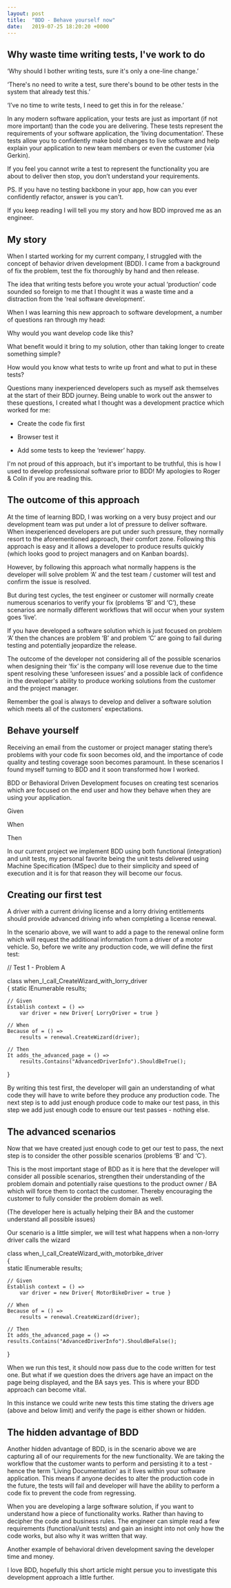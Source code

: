 ```yaml
---
layout: post
title:  "BDD - Behave yourself now"
date:   2019-07-25 18:20:20 +0000
---
```

## Why waste time writing tests, I've work to do 

‘Why should I bother writing tests, sure it's only a one-line change.’ 

‘There's no need to write a test, sure there's bound to be other tests in the system that already test this.’ 

‘I’ve no time to write tests, I need to get this in for the release.’ 

In any modern software application, your tests are just as important (if not more important) than the code you are delivering. These tests represent the requirements of your software application, the ‘living documentation’. These tests allow you to confidently make bold changes to live software and help explain your application to new team members or even the customer (via Gerkin). 

If you feel you cannot write a test to represent the functionality you are about to deliver then stop, you don’t understand your requirements. 

PS. If you have no testing backbone in your app, how can you ever confidently refactor, answer is you can't. 

If you keep reading I will tell you my story and how BDD improved me as an engineer. 

## My story 

When I started working for my current company, I struggled with the concept of behavior driven development (BDD). I came from a background of fix the problem, test the fix thoroughly by hand and then release. 

The idea that writing tests before you wrote your actual ‘production’ code sounded so foreign to me that I thought it was a waste time and a distraction from the ‘real software development’. 

When I was learning this new approach to software development, a number of questions ran through my head: 

Why would you want develop code like this? 

What benefit would it bring to my solution, other than taking longer to create something simple? 

How would you know what tests to write up front and what to put in these tests? 

Questions many inexperienced developers such as myself ask themselves at the start of their BDD journey. Being unable to work out the answer to these questions, I created what I thought was a development practice which worked for me: 

- Create the code fix first 

- Browser test it 

- Add some tests to keep the ‘reviewer’ happy. 

I'm not proud of this approach, but it's important to be truthful, this is how I used to develop professional software prior to BDD! My apologies to Roger & Colin if you are reading this. 

## The outcome of this approach 

At the time of learning BDD, I was working on a very busy project and our development team was put under a lot of pressure to deliver software. When inexperienced developers are put under such pressure, they normally resort to the aforementioned approach, their comfort zone. Following this approach is easy and it allows a developer to produce results quickly (which looks good to project managers and on Kanban boards). 

However, by following this approach what normally happens is the developer will solve problem ‘A’ and the test team / customer will test and confirm the issue is resolved.  

But during test cycles, the test engineer or customer will normally create numerous scenarios to verify your fix (problems ‘B’ and ‘C’), these scenarios are normally different workflows that will occur when your system goes ‘live’. 

If you have developed a software solution which is just focused on problem ‘A’ then the chances are problem ‘B’ and problem ‘C’ are going to fail during testing and potentially jeopardize the release. 

The outcome of the developer not considering all of the possible scenarios when designing their ‘fix’ is the company will lose revenue due to the time spent resolving these ‘unforeseen issues’ and a possible lack of confidence in the developer's ability to produce working solutions from the customer and the project manager. 

Remember the goal is always to develop and deliver a software solution which meets all of the customers' expectations. 

## Behave yourself 

Receiving an email from the customer or project manager stating there’s problems with your code fix soon becomes old, and the importance of code quality and testing coverage soon becomes paramount. In these scenarios I found myself turning to BDD and it soon transformed how I worked. 

BDD or Behavioral Driven Development focuses on creating test scenarios which are focused on the end user and how they behave when they are using your application. 

Given 

When 

Then 

In our current project we implement BDD using both functional (integration) and unit tests, my personal favorite being the unit tests delivered using Machine Specification (MSpec) due to their simplicity and speed of execution and it is for that reason they will become our focus. 

## Creating our first test 
A driver with a current driving license and a lorry driving entitlements should provide advanced driving info when completing a license renewal. 

In the scenario above, we will want to add a page to the renewal online form which will request the additional information from a driver of a motor vehicle. So, before we write any production code, we will define the first test: 

// Test 1 - Problem A 

class when_I_call_CreateWizard_with_lorry_driver  
{ 
    static IEnumerable results; 

    // Given  
    Establish context = () => 
        var driver = new Driver{ LorryDriver = true }  

    // When  
    Because of = () => 
        results = renewal.CreateWizard(driver);  

    // Then  
    It adds_the_advanced_page = () => 
        results.Contains("AdvancedDriverInfo").ShouldBeTrue();  
}  

By writing this test first, the developer will gain an understanding of what code they will have to write before they produce any production code. The next step is to add just enough produce code to make our test pass, in this step we add just enough code to ensure our test passes - nothing else. 

## The advanced scenarios 
Now that we have created just enough code to get our test to pass, the next step is to consider the other possible scenarios (problems ‘B’ and ‘C’).  

This is the most important stage of BDD as it is here that the developer will consider all possible scenarios, strengthen their understanding of the problem domain and potentially raise questions to the product owner / BA which will force them to contact the customer. Thereby encouraging the customer to fully consider the problem domain as well. 

(The developer here is actually helping their BA and the customer understand all possible issues)

Our scenario is a little simpler, we will test what happens when a non-lorry driver calls the wizard 

class when_I_call_CreateWizard_with_motorbike_driver  
{  
    static IEnumerable results; 

    // Given  
    Establish context = () => 
        var driver = new Driver{ MotorBikeDriver = true }  

    // When  
    Because of = () => 
        results = renewal.CreateWizard(driver);   

    // Then  
    It adds_the_advanced_page = () => 
    results.Contains("AdvancedDriverInfo").ShouldBeFalse(); 
}  

When we run this test, it should now pass due to the code written for test one. But what if we question does the drivers age have an impact on the page being displayed, and the BA says yes. This is where your BDD approach can become vital. 

In this instance we could write new tests this time stating the drivers age (above and below limit) and verify the page is either shown or hidden. 

## The hidden advantage of BDD 

Another hidden advantage of BDD, is in the scenario above we are capturing all of our requirements for the new functionality. We are taking the workflow that the customer wants to perform and persisting it to a test - hence the term 'Living Documentation' as it lives within your software application. This means if anyone decides to alter the production code in the future, the tests will fail and developer will have the ability to perform a code fix to prevent the code from regressing. 

When you are developing a large software solution, if you want to understand how a piece of functionality works. Rather than having to decipher the code and business rules. The engineer can simple read a few requirements (functional/unit tests) and gain an insight into not only how the code works, but also why it was written that way. 

Another example of behavioral driven development saving the developer time and money. 

I love BDD, hopefully this short article might persue you to investigate this development approach a little further.
